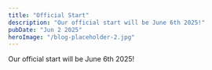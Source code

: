 ```yaml
---
title: "Official Start"
description: "Our official start will be June 6th 2025!"
pubDate: "Jun 2 2025"
heroImage: "/blog-placeholder-2.jpg"
---
```

Our official start will be June 6th 2025!